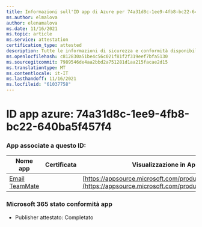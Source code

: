 ```yaml
---
title: Informazioni sull'ID app di Azure per 74a31d8c-1ee9-4fb8-bc22-640ba5f457f4
ms.author: elmalova
author: elenamalova
ms.date: 11/16/2021
ms.topic: article
ms.service: attestation
certification_type: attested
description: Tutte le informazioni di sicurezza e conformità disponibili per 74a31d8c-1ee9-4fb8-bc22-640ba5f457f4.
ms.openlocfilehash: c812830a51be4c56c021f81f2f319eef7bfa5130
ms.sourcegitcommit: 7989546de4aa2bbd2a751281d1aa215facae2d15
ms.translationtype: MT
ms.contentlocale: it-IT
ms.lasthandoff: 11/16/2021
ms.locfileid: "61037758"
---
```

# <a name="azure-app-id-74a31d8c-1ee9-4fb8-bc22-640ba5f457f4"></a>ID app azure: 74a31d8c-1ee9-4fb8-bc22-640ba5f457f4


### <a name="apps-associated-with-this-id"></a>App associate a questo ID:
| **Nome app** | **Certificata** | **Visualizzazione in AppSource** |
|--------------|---------------|-----------------------|
| [Email TeamMate](https://docs.microsoft.com/microsoft-365-app-certification/forward/WA200002338) |  | [https://appsource.microsoft.com/product/office/WA200002338](https://appsource.microsoft.com/product/office/WA200002338) |

### <a name="microsoft-365-app-compliance-status"></a>Microsoft 365 stato conformità app
- Publisher attestato: Completato

